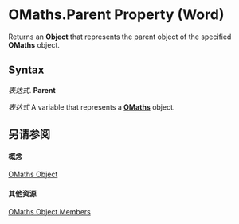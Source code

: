 
# OMaths.Parent Property (Word)

Returns an  **Object** that represents the parent object of the specified **OMaths** object.


## Syntax

 _表达式_. **Parent**

 _表达式_ A variable that represents a **[OMaths](5e185b0f-b0c9-16f8-3056-c1114dadd3e0.md)** object.


## 另请参阅


#### 概念


[OMaths Object](5e185b0f-b0c9-16f8-3056-c1114dadd3e0.md)
#### 其他资源


[OMaths Object Members](http://msdn.microsoft.com/library/0f5413af-b2d6-b592-7695-be3c02d4e4cb%28Office.15%29.aspx)